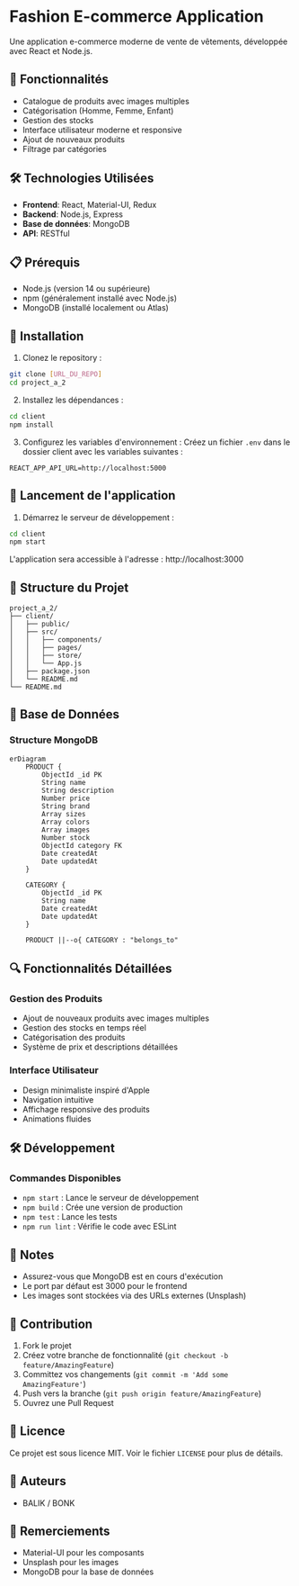# Fashion E-commerce Application

Une application e-commerce moderne de vente de vêtements, développée avec React et Node.js.

## 🚀 Fonctionnalités

- Catalogue de produits avec images multiples
- Catégorisation (Homme, Femme, Enfant)
- Gestion des stocks
- Interface utilisateur moderne et responsive
- Ajout de nouveaux produits
- Filtrage par catégories

## 🛠️ Technologies Utilisées

- **Frontend**: React, Material-UI, Redux
- **Backend**: Node.js, Express
- **Base de données**: MongoDB
- **API**: RESTful

## 📋 Prérequis

- Node.js (version 14 ou supérieure)
- npm (généralement installé avec Node.js)
- MongoDB (installé localement ou Atlas)

## 🔧 Installation

1. Clonez le repository :
```bash
git clone [URL_DU_REPO]
cd project_a_2
```

2. Installez les dépendances :
```bash
cd client
npm install
```

3. Configurez les variables d'environnement :
Créez un fichier `.env` dans le dossier client avec les variables suivantes :
```
REACT_APP_API_URL=http://localhost:5000
```

## 🚀 Lancement de l'application

1. Démarrez le serveur de développement :
```bash
cd client
npm start
```

L'application sera accessible à l'adresse : http://localhost:3000

## 📁 Structure du Projet

```
project_a_2/
├── client/
│   ├── public/
│   ├── src/
│   │   ├── components/
│   │   ├── pages/
│   │   ├── store/
│   │   └── App.js
│   ├── package.json
│   └── README.md
└── README.md
```

## 💾 Base de Données

### Structure MongoDB

```mermaid
erDiagram
    PRODUCT {
        ObjectId _id PK
        String name
        String description
        Number price
        String brand
        Array sizes
        Array colors
        Array images
        Number stock
        ObjectId category FK
        Date createdAt
        Date updatedAt
    }

    CATEGORY {
        ObjectId _id PK
        String name
        Date createdAt
        Date updatedAt
    }

    PRODUCT ||--o{ CATEGORY : "belongs_to"
```

## 🔍 Fonctionnalités Détaillées

### Gestion des Produits
- Ajout de nouveaux produits avec images multiples
- Gestion des stocks en temps réel
- Catégorisation des produits
- Système de prix et descriptions détaillées

### Interface Utilisateur
- Design minimaliste inspiré d'Apple
- Navigation intuitive
- Affichage responsive des produits
- Animations fluides

## 🛠️ Développement

### Commandes Disponibles

- `npm start` : Lance le serveur de développement
- `npm build` : Crée une version de production
- `npm test` : Lance les tests
- `npm run lint` : Vérifie le code avec ESLint

## 📝 Notes

- Assurez-vous que MongoDB est en cours d'exécution
- Le port par défaut est 3000 pour le frontend
- Les images sont stockées via des URLs externes (Unsplash)

## 🤝 Contribution

1. Fork le projet
2. Créez votre branche de fonctionnalité (`git checkout -b feature/AmazingFeature`)
3. Committez vos changements (`git commit -m 'Add some AmazingFeature'`)
4. Push vers la branche (`git push origin feature/AmazingFeature`)
5. Ouvrez une Pull Request

## 📄 Licence

Ce projet est sous licence MIT. Voir le fichier `LICENSE` pour plus de détails.

## 👥 Auteurs

- BALIK / BONK

## 🙏 Remerciements

- Material-UI pour les composants
- Unsplash pour les images
- MongoDB pour la base de données 